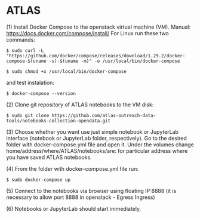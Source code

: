 # ATLAS

(1) Install Docker Compose to the openstack virtual machine (VM). Manual: https://docs.docker.com/compose/install/
    For Linux run these two commands:
    
    $ sudo curl -L "https://github.com/docker/compose/releases/download/1.29.2/docker-compose-$(uname -s)-$(uname -m)" -o /usr/local/bin/docker-compose
    
    $ sudo chmod +x /usr/local/bin/docker-compose

and test instalation:
    
    $ docker-compose --version

(2) Clone git repository of ATLAS notebooks to the VM disk:

    $ sudo git clone https://github.com/atlas-outreach-data-tools/notebooks-collection-opendata.git

(3) Choose whether you want use just simple notebook or JupyterLab interface (notebook or JupyterLab folder, respectively). Go to the desired folder with docker-compose.yml file and open it. Under the volumes change home/address/where/ATLAS/notebooks/are: for particular address where you have saved ATLAS notebooks.

(4) From the folder with docker-compose.yml file run: 

    $ sudo docker-compose up

(5) Connect to the notebooks via browser using floating IP:8888 (it is necessary to allow port 8888 in openstack - Egress Ingress)

(6) Notebooks or JupyterLab should start immediately. 
